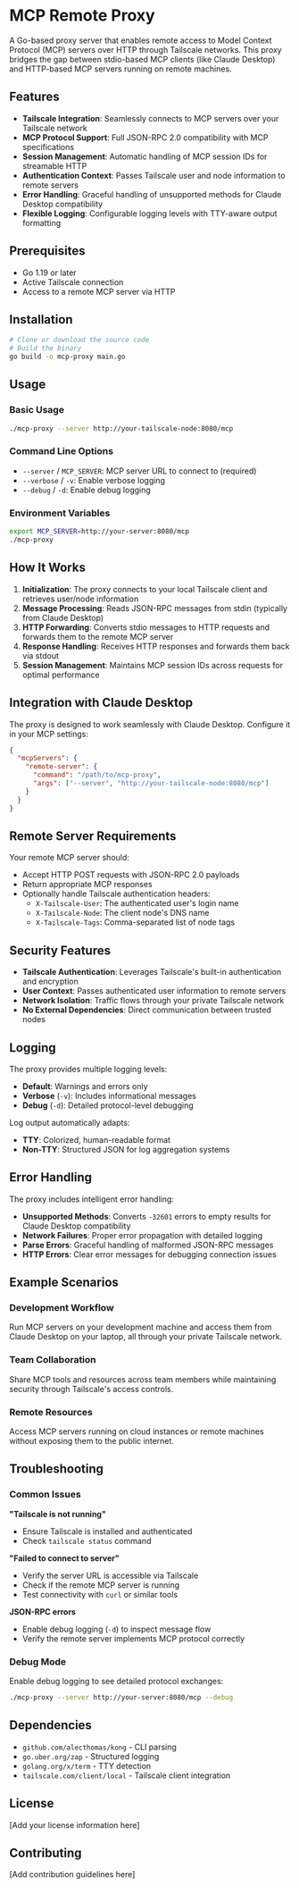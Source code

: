 # MCP Remote Proxy

A Go-based proxy server that enables remote access to Model Context Protocol (MCP) servers over HTTP through Tailscale networks. This proxy bridges the gap between stdio-based MCP clients (like Claude Desktop) and HTTP-based MCP servers running on remote machines.

## Features

- **Tailscale Integration**: Seamlessly connects to MCP servers over your Tailscale network
- **MCP Protocol Support**: Full JSON-RPC 2.0 compatibility with MCP specifications
- **Session Management**: Automatic handling of MCP session IDs for streamable HTTP
- **Authentication Context**: Passes Tailscale user and node information to remote servers
- **Error Handling**: Graceful handling of unsupported methods for Claude Desktop compatibility
- **Flexible Logging**: Configurable logging levels with TTY-aware output formatting

## Prerequisites

- Go 1.19 or later
- Active Tailscale connection
- Access to a remote MCP server via HTTP

## Installation

```bash
# Clone or download the source code
# Build the binary
go build -o mcp-proxy main.go
```

## Usage

### Basic Usage

```bash
./mcp-proxy --server http://your-tailscale-node:8080/mcp
```

### Command Line Options

- `--server` / `MCP_SERVER`: MCP server URL to connect to (required)
- `--verbose` / `-v`: Enable verbose logging
- `--debug` / `-d`: Enable debug logging

### Environment Variables

```bash
export MCP_SERVER=http://your-server:8080/mcp
./mcp-proxy
```

## How It Works

1. **Initialization**: The proxy connects to your local Tailscale client and retrieves user/node information
2. **Message Processing**: Reads JSON-RPC messages from stdin (typically from Claude Desktop)
3. **HTTP Forwarding**: Converts stdio messages to HTTP requests and forwards them to the remote MCP server
4. **Response Handling**: Receives HTTP responses and forwards them back via stdout
5. **Session Management**: Maintains MCP session IDs across requests for optimal performance

## Integration with Claude Desktop

The proxy is designed to work seamlessly with Claude Desktop. Configure it in your MCP settings:

```json
{
  "mcpServers": {
    "remote-server": {
      "command": "/path/to/mcp-proxy",
      "args": ["--server", "http://your-tailscale-node:8080/mcp"]
    }
  }
}
```

## Remote Server Requirements

Your remote MCP server should:

- Accept HTTP POST requests with JSON-RPC 2.0 payloads
- Return appropriate MCP responses
- Optionally handle Tailscale authentication headers:
  - `X-Tailscale-User`: The authenticated user's login name
  - `X-Tailscale-Node`: The client node's DNS name
  - `X-Tailscale-Tags`: Comma-separated list of node tags

## Security Features

- **Tailscale Authentication**: Leverages Tailscale's built-in authentication and encryption
- **User Context**: Passes authenticated user information to remote servers
- **Network Isolation**: Traffic flows through your private Tailscale network
- **No External Dependencies**: Direct communication between trusted nodes

## Logging

The proxy provides multiple logging levels:

- **Default**: Warnings and errors only
- **Verbose** (`-v`): Includes informational messages
- **Debug** (`-d`): Detailed protocol-level debugging

Log output automatically adapts:
- **TTY**: Colorized, human-readable format
- **Non-TTY**: Structured JSON for log aggregation systems

## Error Handling

The proxy includes intelligent error handling:

- **Unsupported Methods**: Converts `-32601` errors to empty results for Claude Desktop compatibility
- **Network Failures**: Proper error propagation with detailed logging
- **Parse Errors**: Graceful handling of malformed JSON-RPC messages
- **HTTP Errors**: Clear error messages for debugging connection issues

## Example Scenarios

### Development Workflow
Run MCP servers on your development machine and access them from Claude Desktop on your laptop, all through your private Tailscale network.

### Team Collaboration
Share MCP tools and resources across team members while maintaining security through Tailscale's access controls.

### Remote Resources
Access MCP servers running on cloud instances or remote machines without exposing them to the public internet.

## Troubleshooting

### Common Issues

**"Tailscale is not running"**
- Ensure Tailscale is installed and authenticated
- Check `tailscale status` command

**"Failed to connect to server"**
- Verify the server URL is accessible via Tailscale
- Check if the remote MCP server is running
- Test connectivity with `curl` or similar tools

**JSON-RPC errors**
- Enable debug logging (`-d`) to inspect message flow
- Verify the remote server implements MCP protocol correctly

### Debug Mode

Enable debug logging to see detailed protocol exchanges:

```bash
./mcp-proxy --server http://your-server:8080/mcp --debug
```

## Dependencies

- `github.com/alecthomas/kong` - CLI parsing
- `go.uber.org/zap` - Structured logging
- `golang.org/x/term` - TTY detection
- `tailscale.com/client/local` - Tailscale client integration

## License

[Add your license information here]

## Contributing

[Add contribution guidelines here]